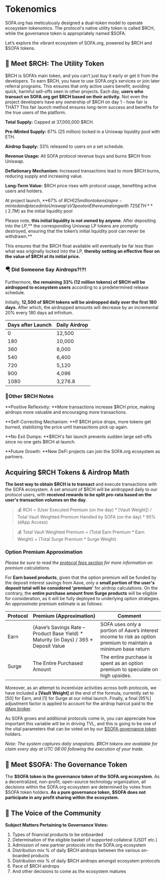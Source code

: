 # Tokenomics

SOFA.org has meticulously designed a dual-token model to operate ecosystem tokenomics. The protocol's native utility token is called $RCH, while the governance token is appropriately named $SOFA.

Let’s explore the vibrant ecosystem of SOFA.org, powered by $RCH and $SOFA tokens.

## 🤝 **Meet $RCH: The Utility Token**

$RCH is SOFA’s main token, and you can’t just buy it early or get it from the developers. To earn $RCH, you have to use SOFA.org’s services or join later referral programs. This ensures that only active users benefit, avoiding quick, harmful sell-offs seen in other projects. Each day, **users who transact on SOFA.org get $RCH based on their activity.** Not even the project developers have any ownership of $RCH on day 1 - how fair is THAT? This fair launch method ensures long-term success and benefits for the true users of the platform.

**Total Supply:** Capped at 37,000,000 $RCH.

**Pre-Minted Supply:** 67% (25 million) locked in a Uniswap liquidity pool with ETH.

**Airdrop Supply:** 33% released to users on a set schedule.

**Revenue Usage:** All SOFA protocol revenue buys and burns $RCH from Uniswap.

**Deflationary Mechanism:** Increased transactions lead to more $RCH burns, reducing supply and increasing value.

**Long-Term Value:** $RCH price rises with protocol usage, benefiting active users and holders.

At project launch, **67% of $RCH (25 million tokens) is pre-minted and placed into Uniswap's V3 pool on Ethereum along with ~725 ETH** (~$2.7M) as the initial liquidity pool

Please note, **this initial liquidity is not owned by anyone**. After depositing into the LP,** the corresponding Uniswap LP tokens are promptly destroyed, ensuring that the token’s initial liquidity pool can never be withdrawn.**

This ensures that the $RCH float available will eventually be far less than what was originally locked into the LP, **thereby setting an effective floor on the value of $RCH at its initial price.**

### 🪂 Did Someone Say Airdrops?!?!

Furthermore, **the remaining 33% (12 million tokens) of $RCH will be airdropped to ecosystem users** according to a predetermined release schedule.

Initially, **12,500 of $RCH tokens will be airdropped daily over the first 180 days.** After which, the airdropped amounts will decrease by an incremental 20% every 180 days ad infinitum.

| **Days after Launch** | **Daily Airdrop** |
| --------------------- | ----------------- |
| 0                     | 12,500            |
| 180                   | 10,000            |
| 360                   | 8,000             |
| 540                   | 6,400             |
| 720                   | 5,120             |
| 900                   | 4,096             |
| 1080                  | 3,276.8           |

### 📝Other $RCH Notes

**Positive Reflexivity: **More transactions increase $RCH price, making airdrops more valuable and encouraging more transactions.

**Self-Correcting Mechanism: **If $RCH price drops, more tokens get burned, stabilizing the price until transactions pick up again.

**No Exit Dumps: **$RCH's fair launch prevents sudden large sell-offs since no one gets $RCH at launch.

**Future Growth: **New DeFi projects can join the SOFA.org ecosystem as partners.

## Acquiring $RCH Tokens & Airdrop Math

**The best way to obtain $RCH is to transact** and execute transactions with the SOFA ecosystem.  A set amount of $RCH will be airdropped daily to our protocol users, with **received rewards to be split pro-rata based on the user's transaction volumes on the day**.

> 💰 RCH = (User Executed Premium (on the day) * [Vault Weight]) / Total Vault Weighted Premium Handled by SOFA (on the day) * 95% (dApp Access)

> 💰 Total Vault Weighted Premium = (Total Earn Premium * Earn Weight) + (Total Surge Premium * Surge Weight)

### Option Premium Approximation

_Please be sure to read the [protocol fees section](../technical-design/fees.md) for more information on premium calculations._

For **Earn based products**, given that the option premium will be funded by the deposit interest savings from Aave, only a **small portion of the user's deposit total will be considered 'premium'** for airdrop calculations. On the contrary, the **entire purchase amount from Surge products** will be eligible for consideration, as it will be fully deployed to underlying option strategies.  An _approximate_ premium estimate is as follows:

| **Protocol** | **Premium (Approximation)**                                                             | **Comment**                                                                                                     |
| ------------ | --------------------------------------------------------------------------------------- | --------------------------------------------------------------------------------------------------------------- |
| Earn         | (Aave’s Savings Rate – Product Base Yield) * Maturity (in Days) / 365 * Deposit Value | SOFA uses only a portion of Aave’s interest income to risk as option premium to maintain a minimum base return |
| Surge        | The Entire Purchased Amount                                                             | The entire purchase is spent as an option premium to speculate on high upsides.                                 |

Moreover, as an attempt to incentivize activities across both protocols, we have included a **[Vault Weight]** at the end of the formula, currently set to [50] for Earn, and [1] for Surge at our initial launch.  Finally, a final [95%] adjustment factor is applied to account for the airdrop haircut paid to the [dApp broker](https://ainxbawxjd.larksuite.com/docx/Nh5VdSBNaoiSG7xX0lQuukPWsWd#Ahowd455xoIOMfxyAa3uXxrVsnd).

As SOFA grows and additional protocols come in, you can appreciate how important this variable will be in driving TVL, and this is going to be one of the vital parameters that can be voted on by our [$SOFA governance token](https://ainxbawxjd.larksuite.com/docx/Nh5VdSBNaoiSG7xX0lQuukPWsWd#doxusfrl6Z1n2pCyGcT7NdRNLWb) holders.

_Note: The system captures daily snapshots. $RCH tokens are available for claim every day at UTC 08:00 following the execution of your trade._

## 🤝 **Meet $SOFA: The Governance Token**

The **$SOFA token is the governance token of the SOFA.org ecosystem**. As a decentralized, non-profit, open-source technology organization, all decisions within the SOFA.org ecosystem are determined by votes from $SOFA token holders. **As a pure governance token, $SOFA does not participate in any profit sharing within the ecosystem.**

## 🎤 The Voice of the Community

**Subject Matters Pertaining to Governance Votes:**

1. Types of financial products to be onboarded
2. Determination of the eligible basket of supported collateral (USDT etc.)
3. Admission of new partner protocols into the SOFA.org ecosystem
4. Distribution mix % of daily $RCH airdrops between the various on-boarded products
5. Distribution mix % of daily $RCH airdrops amongst ecosystem protocols
6. Pace of $RCH airdrops
7. And other decisions to come as the ecosystem matures

